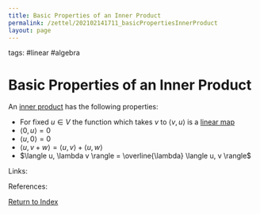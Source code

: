 ```yaml
---
title: Basic Properties of an Inner Product
permalink: /zettel/202102141711_basicPropertiesInnerProduct
layout: page
---
```

tags: #linear #algebra

# Basic Properties of an Inner Product

An [inner product](202102141654_innerProductDefinition) has the following properties:
- For fixed $u \in V$ the function which takes $v$ to $\langle v, u \rangle$ is a [linear map](202102071416_linearMapDefinition)
- $\langle 0, u \rangle = 0$
- $\langle u, 0 \rangle = 0$
- $\langle u, v + w \rangle = \langle u, v \rangle + \langle u, w \rangle$
- $\langle u, \lambda v \rangle = \overline{\lambda} \langle u, v \rangle$

Links: 

References: 

[Return to Index](index)
